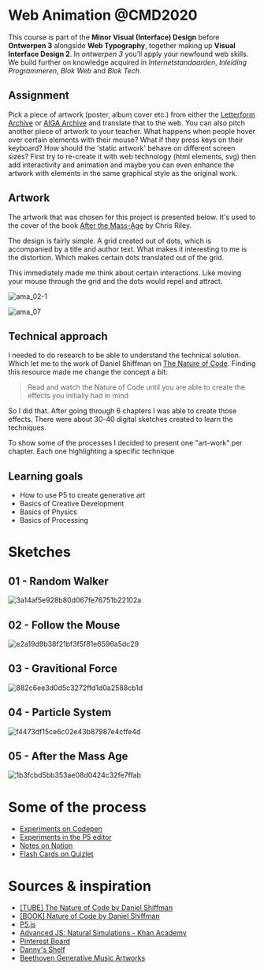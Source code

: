 # Web Animation @CMD2020
This course is part of the **Minor Visual (Interface) Design** before **Ontwerpen 3** alongside **Web Typography**, together making up **Visual Interface Design 2**. In _ontwerpen 3_  you’ll apply your newfound web skills. We build further on knowledge acquired in _Internetstandaarden_, _Inleiding Programmeren_, _Blok Web_ and _Blok Tech_.

## Assignment
Pick a piece of artwork (poster, album cover etc.) from either the [Letterform Archive](http://oa.letterformarchive.org/) or [AIGA Archive](https://designarchives.aiga.org/#/home) and translate that to the web. You can also pitch another piece of artwork to your teacher. What happens when people hover over certain elements with their mouse? What if they press keys on their keyboard? How should the 'static artwork' behave on different screen sizes? First try to re-create it with web technology (html elements, svg) then add interactivity and animation and maybe you can even enhance the artwork with elements in the same graphical style as the original work.

## Artwork
The artwork that was chosen for this project is presented below. It's used to the cover of the book [After the Mass-Age](http://www.fredrikaverin.com/book/after-the-mass-age-by-chris-riley/) by Chris Riley.

The design is fairly simple. A grid created out of dots, which is accompanied by a title and author text. What makes it interesting to me is the distortion. Which makes certain dots translated out of the grid.

This immediately made me think about certain interactions. Like moving your mouse through the grid and the dots would repel and attract.

![ama_02-1](https://user-images.githubusercontent.com/8048514/82739850-96682a00-9d43-11ea-8bbe-94e5ed4cdb00.jpg)

![ama_07](https://user-images.githubusercontent.com/8048514/82739852-a1bb5580-9d43-11ea-9090-c50ed5b23d2c.jpg)

## Technical approach
I needed to do research to be able to understand the technical solution. Which let me to the work of Daniel Shiffman on [The Nature of Code](https://www.youtube.com/user/shiffman/playlists?view=50&sort=dd&shelf_id=6T). Finding this resource made me change the concept a bit:

> Read and watch the Nature of Code until you are able to create the effects you initially had in mind

So I did that. After going through 6 chapters I was able to create those effects. There were about 30-40 digital sketches created to learn the techniques. 

To show some of the processes I decided to present one "art-work" per chapter. Each one highlighting a specific technique

## Learning goals
- How to use P5 to create generative art
- Basics of Creative Development
- Basics of Physics
- Basics of Processing

# Sketches
## 01 - Random Walker
![3a14af5e928b80d067fe76751b22102a](https://user-images.githubusercontent.com/8048514/82740204-e3013480-9d46-11ea-84d7-67c83084d132.gif)

## 02 - Follow the Mouse
![e2a19d9b38f21bf3f5f81e6596a5dc29](https://user-images.githubusercontent.com/8048514/82740249-4be8ac80-9d47-11ea-995b-465caed35e4c.gif)

## 03 - Gravitional Force
![882c6ee3d0d5c3272ffd1d0a2588cb1d](https://user-images.githubusercontent.com/8048514/82740250-4e4b0680-9d47-11ea-8097-3391c1ad9b19.gif)

## 04 - Particle System
![f4473df15ce6c02e43b87987e4cffe4d](https://user-images.githubusercontent.com/8048514/82740251-4f7c3380-9d47-11ea-9258-db5bf4d94d91.gif)

## 05 - After the Mass Age
![1b3fcbd5bb353ae08d0424c32fe7ffab](https://user-images.githubusercontent.com/8048514/82740254-50ad6080-9d47-11ea-86b8-09a07e937b94.gif)



# Some of the process
- [Experiments on Codepen](https://codepen.io/collection/DQaGxw)
- [Experiments in the P5 editor](https://editor.p5js.org/MAKE/sketches)
- [Notes on Notion](https://www.notion.so/martijnkeesmaat/Nature-of-Code-58325dc7375b4601981f2d7b588a614e)
- [Flash Cards on Quizlet](https://quizlet.com/nl/507135038/processing-flash-cards/?new)


# Sources & inspiration
- [[TUBE] The Nature of Code by Daniel Shiffman](https://www.youtube.com/user/shiffman/playlists?view=50&sort=dd&shelf_id=6T)
- [[BOOK] Nature of Code by Daniel Shiffman](https://natureofcode.com/book)
- [P5.js](https://p5js.org/get-started/)
- [Advanced JS: Natural Simulations - Khan Academy](https://www.khanacademy.org/computing/computer-programming/programming-natural-simulations)
- [Pinterest Board](https://nl.pinterest.com/mpkeesmaat/p/)
- [Danny's Shelf](https://www.goodreads.com/review/list/82448855?shelf=processing)
- [Beethoven Generative Music Artworks](https://www.behance.net/gallery/95942519/Beethoven-Generative-Music-Artworks?tracking_source=for_you_feed_user_published)
